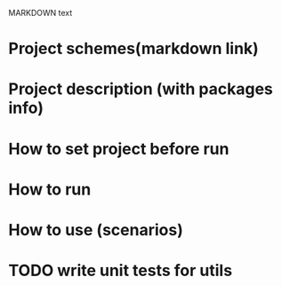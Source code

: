 MARKDOWN text

# Project schemes(markdown link)

# Project description (with packages info)

# How to set project before run

# How to run

# How to use (scenarios)


# TODO write unit tests for utils